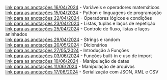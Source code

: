 
[link para as anotações 16/04/2024](2024_04_16/notes.md) - Variáveis e operadores matemáticos
<br>[link para as anotações 15/04/2024](2024_04_15/test.md) - Python e linguagens de programação
<br>[link para as anotações 22/04/2024](2024_04_22/notes.md) - Operadores lógicos e condições
<br>[link para as anotações 23/04/2024](2024_04_23/notes.md) - Listas, tuplas e laços de repetição
<br>[link para as anotações 25/04/2024](2024_04_25/notes.md) - Controle de fluxo, listas e laços aninhados
<br>[link para as anotações 29/04/2024](2024_04_29/notes.md) - Strings e random 
<br>[link para as anotações 20/05/2024](2024_05_20/notes.md) - Dicionários
<br>[link para as anotações 27/05/2024](2024_05_27/notes.md) - Introdução à Funções
<br>[link para as anotações 03/06/2024](2024_06_03/notes.md) - Funções built-in e uso de import
<br>[link para as anotações 10/06/2024](2024_06_10/notes.md) -  Manipulação de datas
<br>[link para as anotações 11/06/2024](2024_06_11/notes.md) -  Manipulação de arquivos
<br>[link para as anotações 17/06/2024](2024_06_17/notes.md) -  Serialização com JSON, XML e CSV